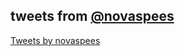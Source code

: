 ---
---

## tweets from [@novaspees](https://twitter.com/novaspees)

<a class="twitter-timeline"
  data-theme="dark"
  data-height="max"
  data-chrome="noheader nofooter transparent"
  dnt="true"
  href="https://twitter.com/novaspees">Tweets by novaspees</a>
<script async src="https://platform.twitter.com/widgets.js" charset="utf-8"></script>

